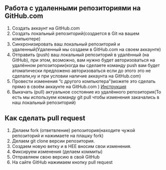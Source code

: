 ## Работа с удаленными репозиториями на GitHub.com
1. Создать аккаунт на GitHub.com
2. Создать локальный репозиторий(создается в Git на вашем компьютере)
3. Синхронизировать ваш локальный репозиторий и удаленный(Удаленный мы создаем в GitHub.com на своем аккаунте)
4. Отправить (push) ваш локальный репозиторий в удалённый (на GitHub), при этом, возможно, вам нужно будет авторизоваться на удалённом репозитории(когда вы сделаете команду push вам будет атоматически предложено авторизоваться если до этого это не сделали,ну и при условии наличие аккаунта на GitHub.com)
5. Провести изменения “с другого компьютера”(можете это сделать прямо в своём аккаунте на GitHub.com )
[Инструкция](cr.png)
6. Выкачать (pull) актуальное состояние из удалённого репозитория(То есть мы используем команду git pull чтобы изменения закачались в наш локальный репозиторий)
## Как сделать pull request
1. Делаем fork (ответвление) репозитория(находите чужой репозиторий и нажимаете на плашку fork)
2. Делаем git clone  версии репозитория.
3. Создаем новую ветку и в НЕЕ вносим свои изменения.
4. Фиксируем изменения (делаем коммиты)
5. Отправляем свою версию в свой GitHub
6. На сайте GitHub нажимаем кнопку pull request